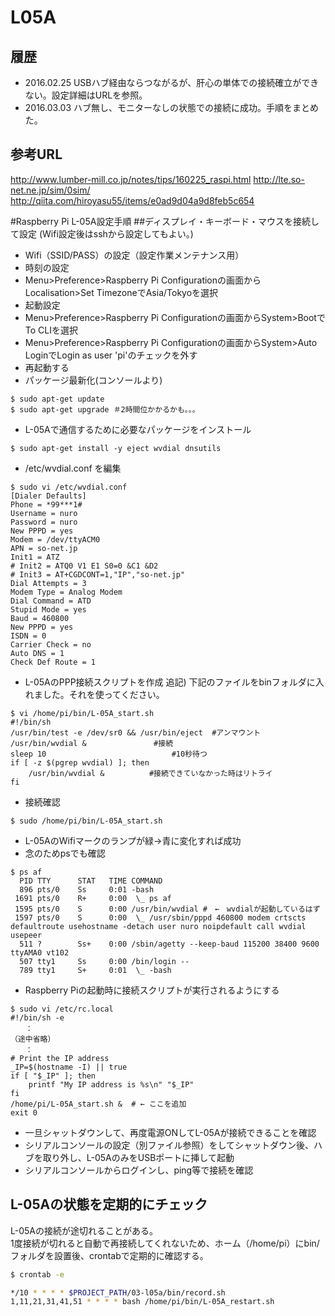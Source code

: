 # L05A

## 履歴
- 2016.02.25 USBハブ経由ならつながるが、肝心の単体での接続確立ができない。設定詳細はURLを参照。
- 2016.03.03 ハブ無し、モニターなしの状態での接続に成功。手順をまとめた。
## 参考URL
http://www.lumber-mill.co.jp/notes/tips/160225_raspi.html
http://lte.so-net.ne.jp/sim/0sim/
http://qiita.com/hiroyasu55/items/e0ad9d04a9d8feb5c654

#Raspberry Pi L-05A設定手順
##ディスプレイ・キーボード・マウスを接続して設定 (Wifi設定後はsshから設定してもよい。)
- Wifi（SSID/PASS）の設定（設定作業メンテナンス用）
- 時刻の設定
 - Menu>Preference>Raspberry Pi Configurationの画面からLocalisation>Set TimezoneでAsia/Tokyoを選択
- 起動設定
 - Menu>Preference>Raspberry Pi Configurationの画面からSystem>BootでTo CLIを選択
 - Menu>Preference>Raspberry Pi Configurationの画面からSystem>Auto LoginでLogin as user 'pi'のチェックを外す
- 再起動する
- パッケージ最新化(コンソールより)
```
$ sudo apt-get update
$ sudo apt-get upgrade ＃2時間位かかるかも。。。
```

- L-05Aで通信するために必要なパッケージをインストール
```
$ sudo apt-get install -y eject wvdial dnsutils
```

- /etc/wvdial.conf を編集
```
$ sudo vi /etc/wvdial.conf
[Dialer Defaults]
Phone = *99***1#
Username = nuro
Password = nuro
New PPPD = yes
Modem = /dev/ttyACM0
APN = so-net.jp
Init1 = ATZ
# Init2 = ATQ0 V1 E1 S0=0 &C1 &D2
# Init3 = AT+CGDCONT=1,"IP","so-net.jp"
Dial Attempts = 3
Modem Type = Analog Modem
Dial Command = ATD
Stupid Mode = yes
Baud = 460800
New PPPD = yes
ISDN = 0
Carrier Check = no
Auto DNS = 1
Check Def Route = 1
```

- L-05AのPPP接続スクリプトを作成
  追記) 下記のファイルをbinフォルダに入れました。それを使ってください。
```
$ vi /home/pi/bin/L-05A_start.sh
#!/bin/sh
/usr/bin/test -e /dev/sr0 && /usr/bin/eject  #アンマウント
/usr/bin/wvdial &               #接続
sleep 10                            #10秒待つ
if [ -z $(pgrep wvdial) ]; then
    /usr/bin/wvdial &          #接続できていなかった時はリトライ
fi
```
- 接続確認
```
$ sudo /home/pi/bin/L-05A_start.sh
```
  - L-05AのWifiマークのランプが緑→青に変化すれば成功
  - 念のためpsでも確認
```
$ ps af
  PID TTY      STAT   TIME COMMAND
  896 pts/0    Ss     0:01 -bash
 1691 pts/0    R+     0:00  \_ ps af
 1595 pts/0    S      0:00 /usr/bin/wvdial #　←　wvdialが起動しているはず
 1597 pts/0    S      0:00  \_ /usr/sbin/pppd 460800 modem crtscts defaultroute usehostname -detach user nuro noipdefault call wvdial usepeer
  511 ?        Ss+    0:00 /sbin/agetty --keep-baud 115200 38400 9600 ttyAMA0 vt102
  507 tty1     Ss     0:00 /bin/login --
  789 tty1     S+     0:01  \_ -bash
```
- Raspberry Piの起動時に接続スクリプトが実行されるようにする
```
$ sudo vi /etc/rc.local
#!/bin/sh -e
　　：
（途中省略）
　　：
# Print the IP address
_IP=$(hostname -I) || true
if [ "$_IP" ]; then
    printf "My IP address is %s\n" "$_IP"
fi
/home/pi/L-05A_start.sh &  # ← ここを追加
exit 0
```
- 一旦シャットダウンして、再度電源ONしてL-05Aが接続できることを確認
- シリアルコンソールの設定（別ファイル参照）をしてシャットダウン後、ハブを取り外し、L-05AのみをUSBポートに挿して起動
- シリアルコンソールからログインし、ping等で接続を確認


## L-05Aの状態を定期的にチェック
L-05Aの接続が途切れることがある。  
1度接続が切れると自動で再接続してくれないため、ホーム（/home/pi）にbin/フォルダを設置後、crontabで定期的に確認する。
```bash
$ crontab -e

*/10 * * * * $PROJECT_PATH/03-l05a/bin/record.sh
1,11,21,31,41,51 * * * * bash /home/pi/bin/L-05A_restart.sh
```
